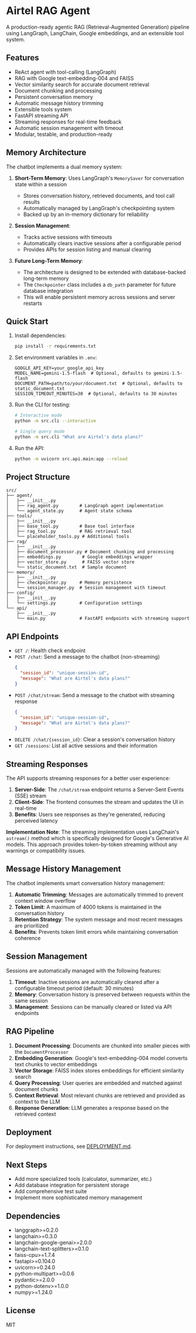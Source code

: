 # Airtel RAG Agent

A production-ready agentic RAG (Retrieval-Augmented Generation) pipeline using LangGraph, LangChain, Google embeddings, and an extensible tool system.

## Features
- ReAct agent with tool-calling (LangGraph)
- RAG with Google text-embedding-004 and FAISS
- Vector similarity search for accurate document retrieval
- Document chunking and processing
- Persistent conversation memory
- Automatic message history trimming
- Extensible tools system
- FastAPI streaming API
- Streaming responses for real-time feedback
- Automatic session management with timeout
- Modular, testable, and production-ready

## Memory Architecture

The chatbot implements a dual memory system:

1. **Short-Term Memory**: Uses LangGraph's `MemorySaver` for conversation state within a session
   - Stores conversation history, retrieved documents, and tool call results
   - Automatically managed by LangGraph's checkpointing system
   - Backed up by an in-memory dictionary for reliability

2. **Session Management**: 
   - Tracks active sessions with timeouts
   - Automatically clears inactive sessions after a configurable period
   - Provides APIs for session listing and manual clearing

3. **Future Long-Term Memory**:
   - The architecture is designed to be extended with database-backed long-term memory
   - The `Checkpointer` class includes a `db_path` parameter for future database integration
   - This will enable persistent memory across sessions and server restarts

## Quick Start

1. Install dependencies:
   ```bash
   pip install -r requirements.txt
   ```

2. Set environment variables in `.env`:
   ```
   GOOGLE_API_KEY=your_google_api_key
   MODEL_NAME=gemini-1.5-flash  # Optional, defaults to gemini-1.5-flash
   DOCUMENT_PATH=path/to/your/document.txt  # Optional, defaults to static_document.txt
   SESSION_TIMEOUT_MINUTES=30  # Optional, defaults to 30 minutes
   ```

3. Run the CLI for testing:
   ```bash
   # Interactive mode
   python -m src.cli --interactive
   
   # Single query mode
   python -m src.cli "What are Airtel's data plans?"
   ```

4. Run the API:
   ```bash
   python -m uvicorn src.api.main:app --reload
   ```

## Project Structure
```
src/
├── agent/
│   ├── __init__.py
│   ├── rag_agent.py        # LangGraph agent implementation
│   └── agent_state.py      # Agent state schema
├── tools/
│   ├── __init__.py
│   ├── base_tool.py        # Base tool interface
│   ├── rag_tool.py         # RAG retrieval tool
│   └── placeholder_tools.py # Additional tools
├── rag/
│   ├── __init__.py
│   ├── document_processor.py # Document chunking and processing
│   ├── embeddings.py        # Google embeddings wrapper
│   ├── vector_store.py      # FAISS vector store
│   └── static_document.txt  # Sample document
├── memory/
│   ├── __init__.py
│   ├── checkpointer.py     # Memory persistence
│   └── session_manager.py  # Session management with timeout
├── config/
│   ├── __init__.py
│   └── settings.py         # Configuration settings
└── api/
    ├── __init__.py
    └── main.py             # FastAPI endpoints with streaming support
```

## API Endpoints

- `GET /`: Health check endpoint
- `POST /chat`: Send a message to the chatbot (non-streaming)
  ```json
  {
    "session_id": "unique-session-id",
    "message": "What are Airtel's data plans?"
  }
  ```
- `POST /chat/stream`: Send a message to the chatbot with streaming response
  ```json
  {
    "session_id": "unique-session-id",
    "message": "What are Airtel's data plans?"
  }
  ```
- `DELETE /chat/{session_id}`: Clear a session's conversation history
- `GET /sessions`: List all active sessions and their information

## Streaming Responses

The API supports streaming responses for a better user experience:

1. **Server-Side**: The `/chat/stream` endpoint returns a Server-Sent Events (SSE) stream
2. **Client-Side**: The frontend consumes the stream and updates the UI in real-time
3. **Benefits**: Users see responses as they're generated, reducing perceived latency

**Implementation Note**: The streaming implementation uses LangChain's `astream()` method which is specifically designed for Google's Generative AI models. This approach provides token-by-token streaming without any warnings or compatibility issues.

## Message History Management

The chatbot implements smart conversation history management:

1. **Automatic Trimming**: Messages are automatically trimmed to prevent context window overflow
2. **Token Limit**: A maximum of 4000 tokens is maintained in the conversation history
3. **Retention Strategy**: The system message and most recent messages are prioritized
4. **Benefits**: Prevents token limit errors while maintaining conversation coherence

## Session Management

Sessions are automatically managed with the following features:

1. **Timeout**: Inactive sessions are automatically cleared after a configurable timeout period (default: 30 minutes)
2. **Memory**: Conversation history is preserved between requests within the same session
3. **Management**: Sessions can be manually cleared or listed via API endpoints

## RAG Pipeline

1. **Document Processing**: Documents are chunked into smaller pieces with the `DocumentProcessor`
2. **Embedding Generation**: Google's text-embedding-004 model converts text chunks to vector embeddings
3. **Vector Storage**: FAISS index stores embeddings for efficient similarity search
4. **Query Processing**: User queries are embedded and matched against document chunks
5. **Context Retrieval**: Most relevant chunks are retrieved and provided as context to the LLM
6. **Response Generation**: LLM generates a response based on the retrieved context

## Deployment

For deployment instructions, see [DEPLOYMENT.md](DEPLOYMENT.md).

## Next Steps

- Add more specialized tools (calculator, summarizer, etc.)
- Add database integration for persistent storage
- Add comprehensive test suite
- Implement more sophisticated memory management

## Dependencies
- langgraph>=0.2.0
- langchain>=0.3.0
- langchain-google-genai>=2.0.0
- langchain-text-splitters>=0.1.0
- faiss-cpu>=1.7.4
- fastapi>=0.104.0
- uvicorn>=0.24.0
- python-multipart>=0.0.6
- pydantic>=2.0.0
- python-dotenv>=1.0.0
- numpy>=1.24.0

## License
MIT 